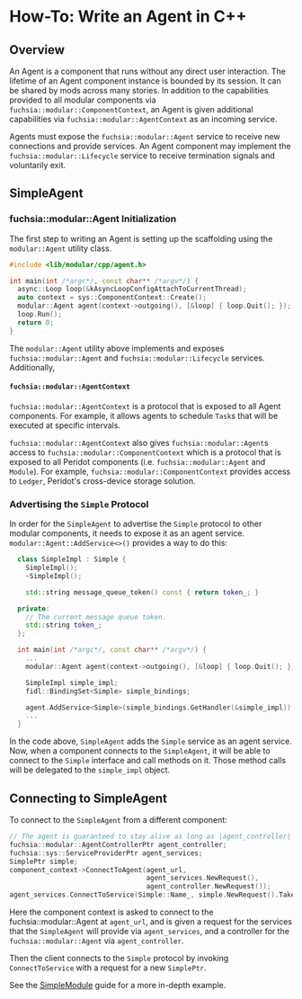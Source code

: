 # How-To: Write an Agent in C++

## Overview

An Agent is a component that runs without any direct user interaction. The lifetime of an Agent
component instance is bounded by its session.  It can be shared by mods across many stories. In
addition to the capabilities provided to all modular components via
`fuchsia::modular::ComponentContext`, an Agent is given additional capabilities via
`fuchsia::modular::AgentContext` as an incoming service.

Agents must expose the `fuchsia::modular::Agent` service to receive new connections and provide
services. An Agent component may implement the `fuchsia::modular::Lifecycle` service to receive termination signals and voluntarily exit.

## SimpleAgent

### fuchsia::modular::Agent Initialization

The first step to writing an Agent is setting up the scaffolding using the `modular::Agent` utility
class.

```c++
#include <lib/modular/cpp/agent.h>

int main(int /*argc*/, const char** /*argv*/) {
  async::Loop loop(&kAsyncLoopConfigAttachToCurrentThread);
  auto context = sys::ComponentContext::Create();
  modular::Agent agent(context->outgoing(), [&loop] { loop.Quit(); });
  loop.Run();
  return 0;
}
```

The `modular::Agent` utility above implements and exposes `fuchsia::modular::Agent` and
`fuchsia::modular::Lifecycle` services. Additionally,

#### `fuchsia::modular::AgentContext`

`fuchsia::modular::AgentContext` is a protocol that is exposed to all Agent components.
For example, it allows agents to schedule `Task`s that will be executed at
specific intervals.

`fuchsia::modular::AgentContext` also gives `fuchsia::modular::Agent`s access to
`fuchsia::modular::ComponentContext` which is a protocol that is exposed to all
Peridot components (i.e. `fuchsia::modular::Agent` and `Module`).
For example, `fuchsia::modular::ComponentContext` provides access to `Ledger`,
Peridot's cross-device storage solution.

### Advertising the `Simple` Protocol

In order for the `SimpleAgent` to advertise the `Simple` protocol to other modular components,
it needs to expose it as an agent service. `modular::Agent::AddService<>()` provides a way to do
this:

```c++
  class SimpleImpl : Simple {
    SimpleImpl();
    ~SimpleImpl();

    std::string message_queue_token() const { return token_; }

  private:
    // The current message queue token.
    std::string token_;
  };

  int main(int /*argc*/, const char** /*argv*/) {
    ...
    modular::Agent agent(context->outgoing(), [&loop] { loop.Quit(); });

    SimpleImpl simple_impl;
    fidl::BindingSet<Simple> simple_bindings;

    agent.AddService<Simple>(simple_bindings.GetHandler(&simple_impl));
    ...
  }
```

In the code above, `SimpleAgent` adds the `Simple` service as an agent service. Now, when a
component connects to the `SimpleAgent`, it will be able to connect to the `Simple` interface and
call methods on it. Those method calls will be delegated to the `simple_impl` object.

## Connecting to SimpleAgent

To connect to the `SimpleAgent` from a different component:

```c++
// The agent is guaranteed to stay alive as long as |agent_controller| stays in scope.
fuchsia::modular::AgentControllerPtr agent_controller;
fuchsia::sys::ServiceProviderPtr agent_services;
SimplePtr simple;
component_context->ConnectToAgent(agent_url,
                                  agent_services.NewRequest(),
                                  agent_controller.NewRequest());
agent_services.ConnectToService(Simple::Name_, simple.NewRequest().TakeChannel());
```

Here the component context is asked to connect to the fuchsia::modular::Agent at `agent_url`,
and is given a request for the services that the `SimpleAgent` will provide via `agent_services`,
and a controller for the `fuchsia::modular::Agent` via `agent_controller`.

Then the client connects to the `Simple` protocol by invoking `ConnectToService` with
a request for a new `SimplePtr`.

See the [SimpleModule](how_to_write_a_module_cc.md) guide for a more in-depth example.
